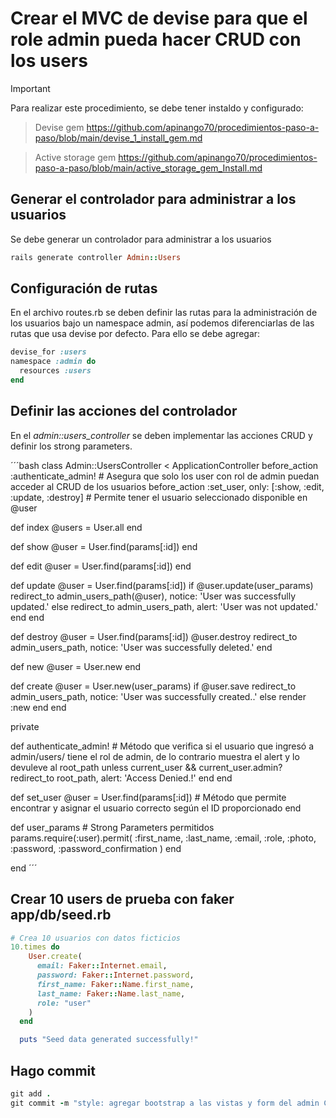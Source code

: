 # Crear el MVC de devise para que el role admin pueda hacer CRUD con los users

> [!IMPORTANT]
> Para realizar este procedimiento, se debe tener instaldo y configurado:

>Devise gem https://github.com/apinango70/procedimientos-paso-a-paso/blob/main/devise_1_install_gem.md

>Active storage gem https://github.com/apinango70/procedimientos-paso-a-paso/blob/main/active_storage_gem_Install.md

## Generar el controlador para administrar a los usuarios

Se debe generar un controlador para administrar a los usuarios

```ruby
rails generate controller Admin::Users
```

## Configuración de rutas

En el archivo routes.rb se deben definir las rutas para la administración de los usuarios bajo un namespace admin, así podemos diferenciarlas de las rutas que usa devise por defecto. Para ello se debe agregar: 

```ruby
devise_for :users
namespace :admin do
  resources :users
end
```

## Definir las acciones del controlador

En el _admin::users_controller_ se deben implementar las acciones CRUD y definir los strong parameters.

´´´bash
   class Admin::UsersController < ApplicationController
     before_action :authenticate_admin! # Asegura que solo los user con rol de admin puedan acceder al CRUD de los usuarios
     before_action :set_user, only: [:show, :edit, :update, :destroy] # Permite tener el usuario seleccionado disponible en @user
   
  def index
    @users = User.all
  end

  def show
    @user = User.find(params[:id])
  end

  def edit
    @user = User.find(params[:id])
  end

  def update
    @user = User.find(params[:id])
    if @user.update(user_params)
      redirect_to admin_users_path(@user), notice: 'User was successfully updated.'
    else
      redirect_to admin_users_path, alert: 'User was not updated.'
    end
  end

  def destroy
    @user = User.find(params[:id])
    @user.destroy
    redirect_to admin_users_path, notice: 'User was successfully deleted.'
  end

   def new
    @user = User.new
  end

  def create
    @user = User.new(user_params)
    if @user.save
      redirect_to admin_users_path, notice: 'User was successfully created..'
    else
      render :new
    end
  end
     
  private
 
  def authenticate_admin! # Método que verifica si el usuario que ingresó a admin/users/ tiene el rol de admin, de lo contrario muestra el alert y lo devuleve al root_path
    unless current_user && current_user.admin?
      redirect_to root_path, alert: 'Access Denied.!'
    end
  end

  def set_user
    @user = User.find(params[:id]) # Método que permite encontrar y asignar el usuario correcto según el ID proporcionado
  end

  def user_params # Strong Parameters permitidos
    params.require(:user).permit(
                                  :first_name,
                                  :last_name,
                                  :email,
                                  :role,
                                  :photo,
                                  :password,
                                  :password_confirmation
                                  )
  end

end
´´´

## Crear 10 users de prueba con faker app/db/seed.rb

```ruby
# Crea 10 usuarios con datos ficticios
10.times do
    User.create(
      email: Faker::Internet.email,
      password: Faker::Internet.password,
      first_name: Faker::Name.first_name,
      last_name: Faker::Name.last_name,
      role: "user"
    )
  end

  puts "Seed data generated successfully!"
```

## Hago commit

```ruby
git add .
git commit -m "style: agregar bootstrap a las vistas y form del admin CRUD"
```
